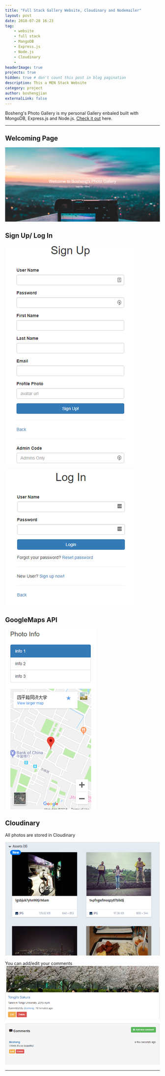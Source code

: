 ```yaml
---
title: "Full Stack Gallery Website, Cloudinary and Nodemailer"
layout: post
date: 2018-07-28 16:23
tag: 
    - website 
    - full stack 
    - MangoDB 
    - Express.js 
    - Node.js
    - Cloudinary
    - 
headerImage: true
projects: true
hidden: true # don't count this post in blog pagination
description: This a MEN Stack Website
category: project
author: boshengjian
externalLink: false
---
```


Bosheng's Photo Gallery is my personal Gallery enbaled built with MongoDB, Express.js and Node.js.
[Check it out](https://afternoon-citadel-68589.herokuapp.com/) here.


---

## Welcoming Page

![Screenshot](/assets/projects/gallery/welcome.png)

## Sign Up/ Log In

![Screenshot](/assets/projects/gallery/register.png)

![Screenshot](/assets/projects/gallery/login.png)

## GoogleMaps API

![Screenshot](/assets/projects/gallery/map.png)

## Cloudinary

All photos are stored in Cloudinary

![Screenshot](/assets/projects/gallery/cloud.png)

You can add/edit your comments
    ![Screenshot](/assets/projects/gallery/camp_datail.png)




---


